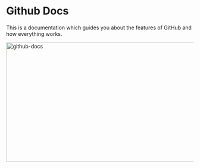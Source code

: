 # Github Docs
This is a documentation which guides you about the features of GitHub and how everything works.

<img align ="center" src="https://socialify.git.ci/LejhandGamingYT/github-docs/image?font=Inter&owner=1&pattern=Circuit%20Board&theme=Dark" alt="github-docs" width="640" height="320" />
